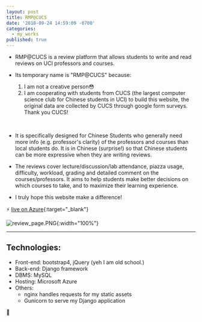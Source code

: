 ```yaml
---
layout: post
title: RMP@CUCS
date: '2018-09-24 14:59:09 -0700'
categories:
  - my_works
published: true
---
```


* RMP@CUCS is a review platform that allows students to write and read reviews on UCI professors and courses.


* Its temporary name is "RMP@CUCS" because:
	1. I am not a creative person:flushed:  
    2. I am cooperating with students from CUCS (the largest computer science club for Chinese students in UCI) to build this website, the original data are collected by CUCS through google form surveys. Thank you CUCS!
<br />

* It is specifically designed for Chinese Students who generally need more info (e.g. professor's clarity) of the professors and courses than local students do. It is in Chinese (surprise!) so that Chinese students can be more expressive when they are writing reviews. 


* The reviews cover lecture/discussion/lab attendance, piazza usage, difficulty, workload, grading and detailed comment on the courses/professors. It aims to help students make better decisions on which courses to take, and to maximize their learning experience.


* I truly hope this website make a difference!


:zap: [live on Azure](http://13.66.192.54/rmp_uci/){:target="_blank"}

![review_page.PNG]({{site.baseurl}}/assets/img/review_page.PNG){:width="100%"}


***
## Technologies:
* Front-end: bootstrap4, jQuery (yeh I am old school.)
* Back-end: Django framework
* DBMS: MySQL
* Hosting: Microsoft Azure
* Others:
  - nginx handles requests for my static assets
  - Gunicorn to serve my Django application
  



:chicken: